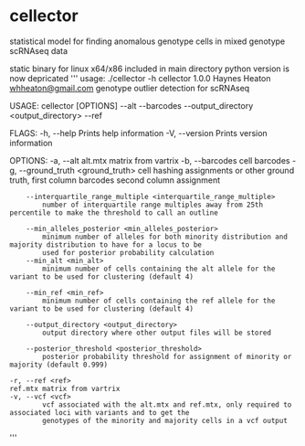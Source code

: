 # cellector
statistical model for finding anomalous genotype cells in mixed genotype scRNAseq data

static binary for linux x64/x86 included in main directory
python version is now depricated
'''
usage: ./cellector -h
cellector 1.0.0
Haynes Heaton <whheaton@gmail.com>
genotype outlier detection for scRNAseq

USAGE:
    cellector [OPTIONS] --alt <alt> --barcodes <barcodes> --output_directory <output_directory> --ref <ref>

FLAGS:
    -h, --help       Prints help information
    -V, --version    Prints version information

OPTIONS:
    -a, --alt <alt>                                                      alt.mtx matrix from vartrix
    -b, --barcodes <barcodes>                                            cell barcodes
    -g, --ground_truth <ground_truth>
            cell hashing assignments or other ground truth, first column barcodes second column assignment

        --interquartile_range_multiple <interquartile_range_multiple>
            number of interquartile range multiples away from 25th percentile to make the threshold to call an outline

        --min_alleles_posterior <min_alleles_posterior>
            minimum number of alleles for both minority distribution and majority distribution to have for a locus to be
            used for posterior probability calculation
        --min_alt <min_alt>
            minimum number of cells containing the alt allele for the variant to be used for clustering (default 4)

        --min_ref <min_ref>
            minimum number of cells containing the ref allele for the variant to be used for clustering (default 4)

        --output_directory <output_directory>
            output directory where other output files will be stored

        --posterior_threshold <posterior_threshold>
            posterior probability threshold for assignment of minority or majority (default 0.999)

    -r, --ref <ref>                                                      ref.mtx matrix from vartrix
    -v, --vcf <vcf>
            vcf associated with the alt.mtx and ref.mtx, only required to associated loci with variants and to get the
            genotypes of the minority and majority cells in a vcf output
'''
